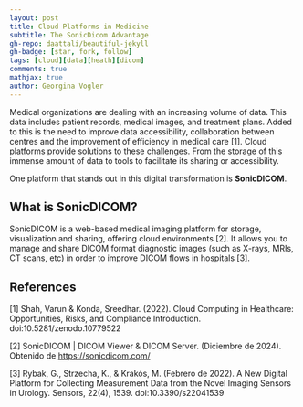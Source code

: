 ```yaml
---
layout: post
title: Cloud Platforms in Medicine
subtitle: The SonicDicom Advantage
gh-repo: daattali/beautiful-jekyll
gh-badge: [star, fork, follow]
tags: [cloud][data][heath][dicom]
comments: true
mathjax: true
author: Georgina Vogler
---
```


Medical organizations are dealing with an increasing volume of data. This data includes patient records, medical images, and treatment plans. Added to this is the need to improve data accessibility, collaboration between centres and the improvement of efficiency in medical care [1]. Cloud platforms provide solutions to these challenges. From the storage of this immense amount of data to tools to facilitate its sharing or accessibility.

One platform that stands out in this digital transformation is **SonicDICOM**.

## What is SonicDICOM?

SonicDICOM is a web-based medical imaging platform for storage, visualization and sharing, offering cloud environments [2]. It allows you to manage and share DICOM format diagnostic images (such as X-rays, MRIs, CT scans, etc) in order to improve DICOM flows in hospitals [3].


## References
[1] Shah, Varun & Konda, Sreedhar. (2022). Cloud Computing in Healthcare: Opportunities, Risks, and Compliance Introduction. doi:10.5281/zenodo.10779522

[2] SonicDICOM | DICOM Viewer & DICOM Server. (Diciembre de 2024). Obtenido de https://sonicdicom.com/

[3] Rybak, G., Strzecha, K., & Krakós, M. (Febrero de 2022). A New Digital Platform for Collecting Measurement Data from the Novel Imaging Sensors in Urology. Sensors, 22(4), 1539. doi:10.3390/s22041539
